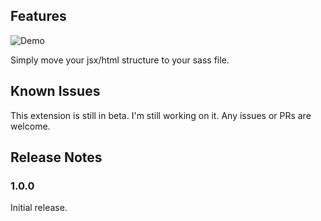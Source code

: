 
## Features
![Demo](https://github.com/nosecoolie/html-to-sass/blob/master/images/demo.gif)

Simply move your jsx/html structure to your sass file.

## Known Issues

This extension is still in beta. I'm still working on it.
Any issues or PRs are welcome.

## Release Notes

### 1.0.0

Initial release.
